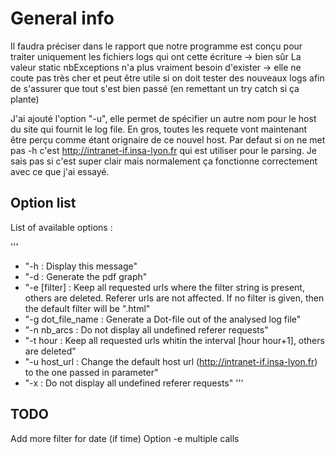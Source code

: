 # General info

Il faudra préciser dans le rapport que notre programme est conçu pour traiter uniquement les fichiers logs qui ont cette écriture -> bien sûr
La valeur static nbExceptions n'a plus vraiment besoin d'exister -> elle ne coute pas très cher et peut être utile si on doit tester des nouveaux logs afin de s'assurer que tout s'est bien passé (en remettant un try catch si ça plante)

J'ai ajouté l'option "-u", elle permet de spécifier un autre nom pour le host du site qui fournit le log file. En gros, toutes les requete vont maintenant être perçu comme étant orignaire de ce nouvel host. Par defaut si on ne met pas -h c'est http://intranet-if.insa-lyon.fr qui est utiliser pour le parsing. Je sais pas si c'est super clair mais normalement ça fonctionne correctement avec ce que j'ai essayé.

## Option list

List of available options :

'''
* "-h                   : Display this message"
* "-d                   : Generate the pdf graph"
* "-e [filter]          : Keep all requested urls where the filter string is present, others are deleted. Referer urls are not affected. If no filter is given, then the default filter will be ".html"
* "-g dot_file_name     : Generate a Dot-file out of the analysed log file"
* "-n nb_arcs           : Do not display all undefined referer requests"
* "-t hour              : Keep all requested urls whitin the interval [hour  hour+1], others are deleted"
* "-u host_url          : Change the default host url (http://intranet-if.insa-lyon.fr) to the one passed in parameter"
* "-x                   : Do not display all undefined referer requests"
'''

## TODO

Add more filter for date (if time)
Option -e multiple calls
